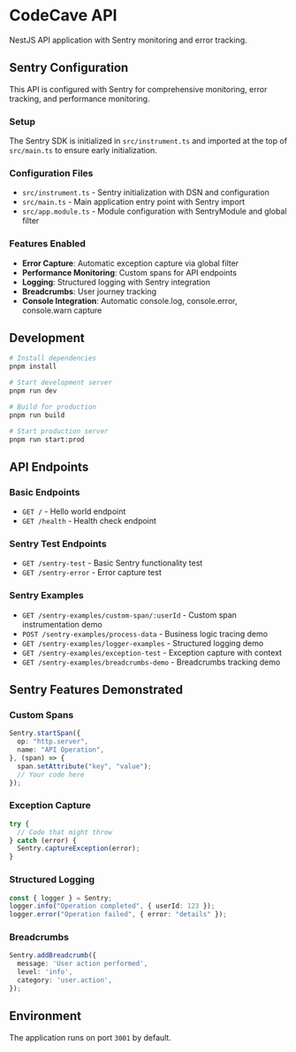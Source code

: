 # CodeCave API

NestJS API application with Sentry monitoring and error tracking.

## Sentry Configuration

This API is configured with Sentry for comprehensive monitoring, error tracking, and performance monitoring.

### Setup

The Sentry SDK is initialized in `src/instrument.ts` and imported at the top of `src/main.ts` to ensure early initialization.

### Configuration Files

- `src/instrument.ts` - Sentry initialization with DSN and configuration
- `src/main.ts` - Main application entry point with Sentry import
- `src/app.module.ts` - Module configuration with SentryModule and global filter

### Features Enabled

- **Error Capture**: Automatic exception capture via global filter
- **Performance Monitoring**: Custom spans for API endpoints
- **Logging**: Structured logging with Sentry integration
- **Breadcrumbs**: User journey tracking
- **Console Integration**: Automatic console.log, console.error, console.warn capture

## Development

```bash
# Install dependencies
pnpm install

# Start development server
pnpm run dev

# Build for production
pnpm run build

# Start production server
pnpm run start:prod
```

## API Endpoints

### Basic Endpoints

- `GET /` - Hello world endpoint
- `GET /health` - Health check endpoint

### Sentry Test Endpoints

- `GET /sentry-test` - Basic Sentry functionality test
- `GET /sentry-error` - Error capture test

### Sentry Examples

- `GET /sentry-examples/custom-span/:userId` - Custom span instrumentation demo
- `POST /sentry-examples/process-data` - Business logic tracing demo
- `GET /sentry-examples/logger-examples` - Structured logging demo
- `GET /sentry-examples/exception-test` - Exception capture with context
- `GET /sentry-examples/breadcrumbs-demo` - Breadcrumbs tracking demo

## Sentry Features Demonstrated

### Custom Spans
```typescript
Sentry.startSpan({
  op: "http.server",
  name: "API Operation",
}, (span) => {
  span.setAttribute("key", "value");
  // Your code here
});
```

### Exception Capture
```typescript
try {
  // Code that might throw
} catch (error) {
  Sentry.captureException(error);
}
```

### Structured Logging
```typescript
const { logger } = Sentry;
logger.info("Operation completed", { userId: 123 });
logger.error("Operation failed", { error: "details" });
```

### Breadcrumbs
```typescript
Sentry.addBreadcrumb({
  message: 'User action performed',
  level: 'info',
  category: 'user.action',
});
```

## Environment

The application runs on port `3001` by default. 